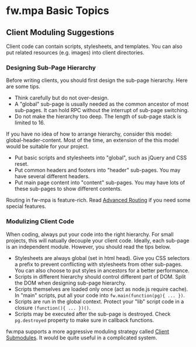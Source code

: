 # fw.mpa Basic Topics #

## Client Moduling Suggestions ##

Client code can contain scripts, stylesheets, and templates. You can also put related resources (e.g. images) into client directories.

### Designing Sub-Page Hierarchy ###

Before writing clients, you should first design the sub-page hierarchy. Here are some tips.

* Think carefully but do not over-design.
* A "global" sub-page is usually needed as the common ancestor of most sub-pages. It can hold RPC without the interrupt of sub-page switching.
* Do not make the hierarchy too deep. The length of sub-page stack is limited to 16.

If you have no idea of how to arrange hierarchy, consider this model: global-header-content.
Most of the time, an extension of the this model would be suitable for your project.

* Put basic scripts and stylesheets into "global", such as jQuery and CSS reset.
* Put common headers and footers into "header" sub-pages. You may have several different headers.
* Put main page content into "content" sub-pages. You may have lots of these sub-pages to show different contents.

Routing in fw-mpa is feature-rich. Read [Advanced Routing](../advanced_topics/advanced_routing.md) if you need some special features.

### Modulizing Client Code ###

When coding, always put your code into the right hierarchy.
For small projects, this will natually decouple your client code.
Ideally, each sub-page is an independent module.
However, you should read the tips below.

* Stylesheets are always global (set in html head). Give you CSS selectors a prefix to prevent conflicting with stylesheets from other sub-pages. You can also choose to put styles in ancestors for a better performance.
* Scripts in different hierarchy should control different part of DOM. Split the DOM when designing sub-page hierarchy.
* Scripts themselves are loaded only once (act as node.js require cache). In "main" scripts, put all your code into `fw.main(function(pg){ ... })`.
* Scripts are run in the global context. Protect your "lib" script code in a closure `(function(){ ... })()`.
* Scripts may be executed after the sub-page is destroyed. Check `pg.destroyed` property to make sure in callback functions.

fw.mpa supports a more aggressive moduling strategy called [Client Submodules](../advanced_topics/client_submodules.md).
It would be quite useful in a complicated system.
